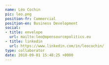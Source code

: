 ```yaml
---
name: Léo Cochin
pic: leo.png
position-fr: Commercial
position-en: Business Development
social:
- title: envelope
  url: mailto:leo@opensourcepolitics.eu
- title: linkedin
  url: https://www.linkedin.com/in/leocochin/
type: collaborator
date: 2018-09-01 15:48:25 +0000
---
```


